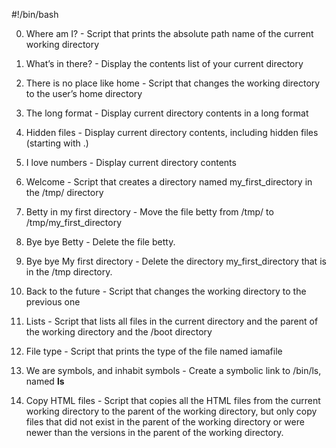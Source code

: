 #!/bin/bash

0. Where am I? - Script that prints the absolute path name of the current working directory

1. What’s in there? - Display the contents list of your current directory

2. There is no place like home - Script that changes the working directory to the user’s home directory

3. The long format - Display current directory contents in a long format

4. Hidden files - Display current directory contents, including hidden files (starting with .)

5. I love numbers - Display current directory contents

6. Welcome - Script that creates a directory named my_first_directory in the /tmp/ directory

7. Betty in my first directory - Move the file betty from /tmp/ to /tmp/my_first_directory

8. Bye bye Betty - Delete the file betty.

9. Bye bye My first directory - Delete the directory my_first_directory that is in the /tmp directory.

10. Back to the future - Script that changes the working directory to the previous one

11. Lists - Script that lists all files in the current directory and the parent of the working directory and the /boot directory

12. File type - Script that prints the type of the file named iamafile

13. We are symbols, and inhabit symbols - Create a symbolic link to /bin/ls, named __ls__

14. Copy HTML files - Script that copies all the HTML files from the current working directory to the parent of the working directory, but only copy files that did not exist in the parent of the working directory or were newer than the versions in the parent of the working directory.

